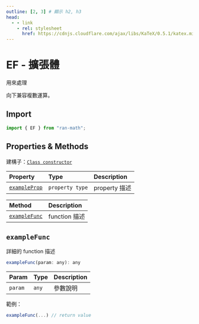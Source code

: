 ```yaml
---
outline: [2, 3] # 顯示 h2, h3
head:
  - - link
    - rel: stylesheet
      href: https://cdnjs.cloudflare.com/ajax/libs/KaTeX/0.5.1/katex.min.css # katex 語法支援
---
```


# EF - 擴張體
用來處理

向下兼容複數運算。

## Import
```js
import { EF } from "ran-math";
```

## Properties & Methods
建構子：[`Class constructor`](#frac-constructor)

| Property | Type | Description |
| :- | :- | :- |
| [`exampleProp`](#) | `property type` | property 描述 |

| Method | Description |
| :- | :- |
| [`exampleFunc`](#) | function 描述 |

## `exampleFunc`
詳細的 function 描述

```js
exampleFunc(param: any): any
```

| Param | Type | Description |
| :- | :- | :- |
| `param` | `any` | 參數說明 |

範例：
```js
exampleFunc(...) // return value
```
